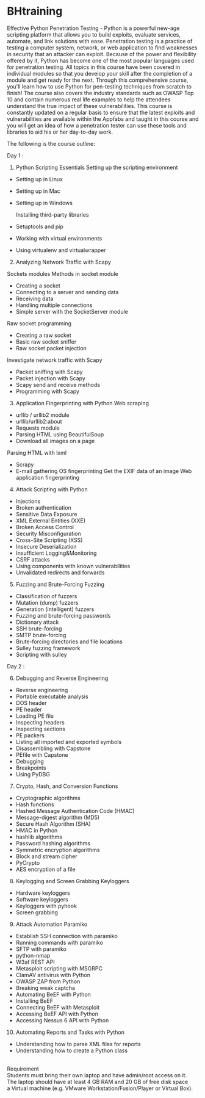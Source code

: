 # BHtraining
Effective Python Penetration Testing - Python is a powerful new-age scripting platform that allows you to build exploits, evaluate services, automate, and link solutions with ease. Penetration testing is a practice of testing a computer system, network, or web application to find weaknesses in security that an attacker can exploit. Because of the power and flexibility offered by it, Python has become one of the most popular languages used for penetration testing.
All topics in this course have been covered in individual modules so that you
develop your skill after the completion of a module and get ready for the next. Through this comprehensive course, you'll learn how to use Python for pen-testing techniques from scratch to finish!
The course also covers the industry standards such as OWASP Top 10 and contain numerous real life examples to help the attendees understand the true impact of these vulnerabilities. This course is constantly updated on a regular basis to ensure that the latest exploits and vulnerabilities are available within the Appfabs and taught in this course and you will get an idea of how a penetration tester can use these tools and libraries to aid his or her day-to-day work.

The following is the course outline:

Day 1 :

1.	Python Scripting Essentials 
    Setting up the scripting environment 
-	Setting up in Linux 
-	Setting up in Mac 
-	Setting up in Windows 

     Installing third-party libraries
-	Setuptools and pip 
-	Working with virtual environments 
-	Using virtualenv and virtualwrapper 


2.	Analyzing Network Traffic with Scapy 

Sockets modules 
Methods in socket module 
-	Creating a socket 
-	Connecting to a server and sending data 
-	Receiving data 
-	Handling multiple connections 
-	Simple server with the SocketServer module 

Raw socket programming 
-	Creating a raw socket
-	Basic raw socket sniffer
-	Raw socket packet injection 

Investigate network traffic with Scapy 
-	Packet sniffing with Scapy 
-	Packet injection with Scapy 
-	Scapy send and receive methods 
-	Programming with Scapy 

3.	Application Fingerprinting with Python 
Web scraping
-	urllib / urllib2 module 
-	urllib/urllib2:about 
-	Requests module 
-	Parsing HTML using BeautifulSoup 
-	Download all images on a page 

Parsing HTML with lxml 
-	Scrapy 
-	E-mail gathering 
OS fingerprinting 
Get the EXIF data of an image 
Web application fingerprinting 

4.	Attack Scripting with Python
-	Injections
-	Broken authentication 
-	Sensitive Data Exposure
-	XML External Entities (XXE)
-	Broken Access Control
-	Security Misconfiguration
-	Cross-Site Scripting (XSS)
-	Insecure Deserialization
-	Insufficient Logging&Monitoring
-	CSRF attacks 
-	Using components with known vulnerabilities 
-	Unvalidated redirects and forwards 

5.	Fuzzing and Brute-Forcing 
Fuzzing 
-	Classification of fuzzers 
-	Mutation (dump) fuzzers 
-	Generation (intelligent) fuzzers 
-	Fuzzing and brute-forcing passwords 
-	Dictionary attack 
-	SSH brute-forcing 
-	SMTP brute-forcing 
-	Brute-forcing directories and file locations 
-	Sulley fuzzing framework 
-	Scripting with sulley 


Day 2 :

6.	Debugging and Reverse Engineering 
-	Reverse engineering 
-	Portable executable analysis 
-	DOS header 
-	PE header 
-	Loading PE file 
-	Inspecting headers 
-	Inspecting sections 
-	PE packers 
-	Listing all imported and exported symbols 
-	Disassembling with Capstone 
-	PEfile with Capstone 
-	Debugging 
-	Breakpoints 
-	Using PyDBG 

7.	Crypto, Hash, and Conversion Functions 
-	Cryptographic algorithms 
-	Hash functions 
-	Hashed Message Authentication Code (HMAC) 
-	Message-digest algorithm (MD5) 
-	Secure Hash Algorithm (SHA) 
-	HMAC in Python 
-	hashlib algorithms 
-	Password hashing algorithms 
-	Symmetric encryption algorithms 
-	Block and stream cipher
-	PyCrypto 
-	AES encryption of a file 

8.	Keylogging and Screen Grabbing 
Keyloggers 
-	Hardware keyloggers 
-	Software keyloggers 
-	Keyloggers with pyhook 
-	Screen grabbing 

9.	Attack Automation 
Paramiko 
-	Establish SSH connection with paramiko 
-	Running commands with paramiko 
-	SFTP with paramiko 
-	python-nmap 
-	W3af REST API 
-	Metasploit scripting with MSGRPC 
-	ClamAV antivirus with Python 
-	OWASP ZAP from Python 
-	Breaking weak captcha 
-	Automating BeEF with Python
-	Installing BeEF 
-	Connecting BeEF with Metasploit 
-	Accessing BeEF API with Python 
-	Accessing Nessus 6 API with Python 

10.	Automating Reports and Tasks with Python
-	Understanding how to parse XML files for reports 
-	Understanding how to create a Python class 
	
<br>Requirement<br>
Students must bring their own laptop and have admin/root access on it.<br>
The laptop should have at least 4 GB RAM and 20 GB of free disk space<br>
a Virtual machine (e.g. VMware Workstation/Fusion/Player or Virtual Box).<br>

